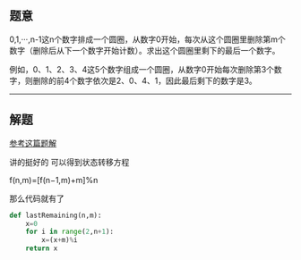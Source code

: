 ## 题意

0,1,···,n-1这n个数字排成一个圆圈，从数字0开始，每次从这个圆圈里删除第m个数字（删除后从下一个数字开始计数）。求出这个圆圈里剩下的最后一个数字。

例如，0、1、2、3、4这5个数字组成一个圆圈，从数字0开始每次删除第3个数字，则删除的前4个数字依次是2、0、4、1，因此最后剩下的数字是3。


---
## 解题

[参考这篇题解](https://leetcode-cn.com/problems/yuan-quan-zhong-zui-hou-sheng-xia-de-shu-zi-lcof/solution/huan-ge-jiao-du-ju-li-jie-jue-yue-se-fu-huan-by-as/)

讲的挺好的 可以得到状态转移方程

f(n,m)\=\[f(n−1,m)+m\]%n

那么代码就有了

```python
def lastRemaining(n,m):
	x=0
	for i in range(2,n+1):
		x=(x+m)%i
	return x
```
